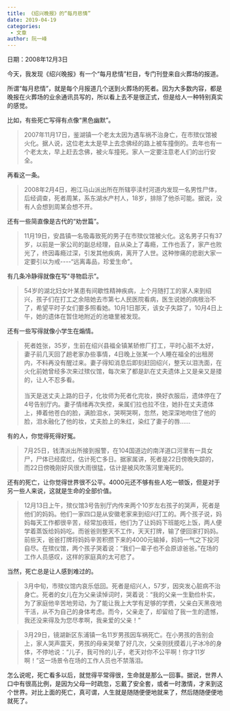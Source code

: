 ```yaml
---
title: 《绍兴晚报》的“每月悲情”
date: 2019-04-19
categories:
 - 文章
author: 阮一峰
---
```


日期：2008年12月3日

今天，我发现《绍兴晚报》有一个“每月悲情”栏目，专门刊登来自火葬场的报道。

所谓“每月悲情”，就是每个月报道几个送到火葬场的死者。因为大多数内容，都是晚报在火葬场的业余通讯员写的，所以看上去不是很正式，但是给人一种特别真实的感觉。

比如，有些死亡写得有点像“黑色幽默”。

> 2007年11月17日，鉴湖镇一个老太太因为遇车祸不治身亡，在市殡仪馆被火化。据人说，这位老太太是早上去念佛经的路上被车撞倒的。去年也有一个老太太，早上赶去念佛，被火车撞死。家人一定要注意老人们的出行安全。

再看这一条。

> 2008年2月4日，袍江马山派出所在所辖亭渎村河道内发现一名男性尸体，后经调查，死者周某，系东湖水产村人，18岁，排除了他杀可能。据说，没有人会想到周某会想不开。

还有一些简直像是古代的“劝世篇”。

> 11月19日，安昌镇一名吸毒致死的男子在市殡仪馆被火化。这名男子只有37岁，以前是一家公司的副总经理，自从染上了毒瘾，工作也丢了，家产也败光了，终因毒瘾过深，引发其他疾病，离开了人世。这种惨痛的悲剧大家一定要引以为戒----“远离毒品，珍爱生命”。

有几条冷静得就像在写“寻物启示”。

> 54岁的湖北妇女叶某患有间歇性精神疾病，上个月随打工的家人来到绍兴，孩子们在打工之余陪她去市第七人民医院看病，医生说她的病根治不了，希望平时子女们要多照看她。10月1日那天，该女子失踪了，10月4日上午，她的遗体在暂住地附近的池塘里被发现。

还有一些写得就像小学生在煽情。

> 死者姓张，35岁，生前在绍兴县福全镇某轿修厂打工，平时心脏不太好，妻子前几天回了趟老家办些事情，4日晚上张某一个人睡在福全的出租房内，不料再没有醒过来。妻子得知消息后即刻赶回绍兴，整天以泪洗面，在火化前她曾经多次来过殡仪馆，每次来了都是趴在丈夫遗体上又是亲又是搂的，让人不忍多看。<br><br>
> 当天是送丈夫上路的日子，化妆师为死者化完妆，换好衣服后，遗体停在了4号告别厅内。妻子情绪再次失控，亲属们拉也拉不住，她扑在丈夫遗体上，捧着他苍白的脸，满脸泪水，哭啊哭啊，忽然，她深深地吻住了他的脸，泪水融化了他的妆，丈夫脸上的朱红，染红了妻子的唇……

有的人，你觉得死得好冤。

> 7月25日，钱清派出所接到报警，在104国道边的南洋道口河里有一具女尸，尸体已经腐烂，估计死亡多日。据家属讲，死者是22日傍晚失踪的，而22日傍晚刚好风很大雨很猛，估计是被风吹落河里淹死的。

还有的死亡，让你觉得世界很不公平。4000元还不够有些人吃一顿饭，但是对于另一些人来说，这就是生命的全部价值。

> 12月13日上午，殡仪馆3号告别厅内传来两个10岁左右孩子的哭声，死者是他们的妈妈。他们一家四口是从安徽老家来到绍兴打工的。两个孩子说，妈妈每天工作都很辛苦，经常加夜班，他们为了让妈妈下班能吃上饭，两人便学着蒸饭给妈妈吃。而爸爸则整天不工作，天天打牌，输了便回家打妈妈。<br>
> 前些天，爸爸打牌将妈妈辛苦积攒下来的4000元输掉，妈妈一气之下投河自尽。在殡仪馆，两个孩子哭着说：“我们一辈子也不会原谅爸爸。”在场的工作人员感叹，这样的家庭真的太可悲了。

当然，死亡总是让人感到难过的。

> 3月中旬，市殡仪馆内哀乐低回。死者是绍兴人，57岁，因突发心脏病不治身亡。死者的女儿在为父亲读悼词时，哭着说：“我的父亲一生勤俭朴实，为了家庭他辛苦地劳动，为了能让我上大学有足够的学费，父亲白天黑夜地干活，从不为自己的身体考虑。而今，父亲走了，却留给了我一生的遗憾，我还没来得及为您尽孝啊，我亲爱的父亲！”

> 3月29日，镜湖新区东浦镇一名11岁男孩因车祸死亡。在小男孩的告别会上，家人哭声震天，男孩的母亲哭晕了好几次，父亲则抚摸着儿子冰冷的身体，不停地说：“儿子，我可怜的儿子，老天对你不公平啊！你才11岁啊！”这一场景令在场的工作人员也不禁落泪。

怎么说呢，死亡看多以后，就觉得平常得很，生命就是那么一回事。据说，世界人口中有很高比例，是因为父母一时疏忽，忘戴了安全套，或者一时激情，才来到这个世界。对比上面的死亡，真可谓，人生就是随随便便地就来了，然后随随便便地就死了。
